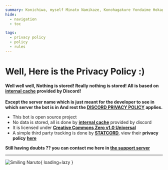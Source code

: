 ```yaml
---
summary: Konichiwa, myself Minato Namikaze, Konohagakure Yondaime Hokage, I try my best to do every work as a Hokage!
hide:
  - navigation
  - toc

tags:
  - privacy policy
  - policy
  - rules
---
```


# Well, Here is the Privacy Policy :)

#### Well well well, Nothing is stored! Really nothing is stored! All is based on [**internal cache**](https://discord.com/developers/docs/topics/gateway) provided by Discord!
**Except the server name which is just meant for the developer to see in which server the bot is in
And rest the [DISCORD PRIVACY POLICY](https://discord.com/privacy) applies.**

- This bot is open source project
- No data is stored, all is done by [**internal cache**](https://discord.com/developers/docs/topics/gateway) provided by discord
- It is licensed under [**Creative Commons Zero v1.0 Universal**](https://github.com/Dhruvacube/yondaime-hokage/blob/master/LICENSE) 
- A simple third party tracking is done by [**STATCORD**](https://statcord.com/), view their **privacy policy** [**here**](https://discordlabs.org/privacy)

**Still having doubts ?? you can contact me here in [the support server](https://discord.gg/{{config.discord_invite_code}})**

***

![Smiling Naruto](https://i.imgur.com/HQytIoC.jpg){ loading=lazy }
